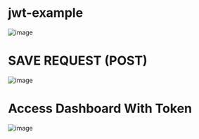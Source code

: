 # jwt-example

![image](https://user-images.githubusercontent.com/69572868/233927162-4844d5de-1a52-42fa-bf5e-a0c6ccd33c5f.png)


# SAVE REQUEST (POST)

  ![image](https://user-images.githubusercontent.com/69572868/233928541-1b2671aa-dd2e-4461-85aa-125dccbca28d.png)


# Access Dashboard With Token

  ![image](https://user-images.githubusercontent.com/69572868/233929038-650fbbe9-a223-4019-9054-ff9bf93a3342.png)
